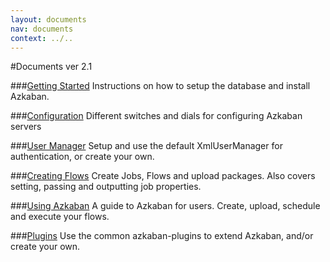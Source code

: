 ```yaml
---
layout: documents
nav: documents
context: ../..
---
```


#Documents ver 2.1

###[Getting Started](./gettingstarted.html)
Instructions on how to setup the database and install Azkaban.

###[Configuration](./configuration.html)
Different switches and dials for configuring Azkaban servers

###[User Manager](./usermanager.html)
Setup and use the default XmlUserManager for authentication, or create your own.

###[Creating Flows](./creatingflows.html)
Create Jobs, Flows and upload packages. Also covers setting, passing and outputting job properties. 

###[Using Azkaban](./usingazkaban.html)
A guide to Azkaban for users. Create, upload, schedule and execute your flows.

###[Plugins](./plugins.html)
Use the common azkaban-plugins to extend Azkaban, and/or create your own.